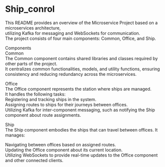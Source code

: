 # Ship_conrol
This README provides an overview of the Microservice Project based on a microservices architecture,  
utilizing Kafka for messaging and WebSockets for communication.   
The project consists of four main components: Common, Office, and Ship.  
  
Components  
Common  
The Common component contains shared libraries and classes required by other parts of the project.  
It centralizes common functionalities, models, and utility functions, ensuring consistency and reducing redundancy across the microservices.  
  
Office  
The Office component represents the station where ships are managed.  
It handles the following tasks:  
Registering and tracking ships in the system.  
Assigning routes to ships for their journeys between offices.  
Utilizing Kafka for inter-component messaging, such as notifying the Ship component about route assignments.  
  
Ship  
The Ship component embodies the ships that can travel between offices. It manages:  
  
Navigating between offices based on assigned routes.  
Updating the Office component about its current location.  
Utilizing WebSockets to provide real-time updates to the Office component and other connected clients.  
